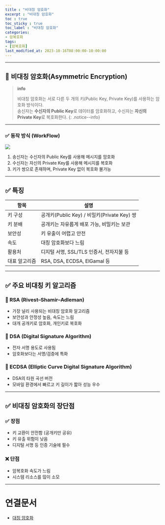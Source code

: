 ```yaml
---
title : "비대칭 암호화"
excerpt : "비대칭 암호화"
toc : true
toc_sticky : true
toc_label : "비대칭 암호화"
categories:
- 암복호화
tags:
- [암복호화]
last_modified_at: 2023-10-16T08:00:00-10:00:00
---
```

  
---
  
## 📌 비대칭 암호화(Asymmetric Encryption)

> **info**
>
> 비대칭 암호화는 서로 다른 두 개의 키(Public Key, Private Key)를 사용하는 암호화 방식이다.  
> 송신자는 **수신자의 Public Key**로 데이터를 암호화하고, 수신자는 **자신의 Private Key**로 복호화한다. 
{: .notice--info}  

---
  
### ✅ 동작 방식 (WorkFlow)

![](98.Resources/Images/AymmetricEncryptProcess.png)

1. 송신자는 수신자의 Public Key를 사용해 메시지를 암호화
2. 수신자는 자신의 Private Key를 사용해 메시지를 복호화
3. 키가 쌍으로 존재하며, Private Key 없이 복호화 불가능

---
  
## ✅ 특징

| 항목 | 설명 |
|------|------|
| 키 구성 | 공개키(Public Key) / 비밀키(Private Key) 쌍 |
| 키 분배 | 공개키는 자유롭게 배포 가능, 비밀키는 보관 |
| 보안성 | 키 유출이 어렵고 안전 |
| 속도 | 대칭 암호화보다 느림 |
| 활용처 | 디지털 서명, SSL/TLS 인증서, 전자지불 등 |
| 대표 알고리즘 | RSA, DSA, ECDSA, ElGamal 등 |

---
  
## ✅ 주요 비대칭 키 알고리즘
  
### 🔹 RSA (Rivest–Shamir–Adleman)
- 가장 널리 사용되는 비대칭 암호화 알고리즘
- 보안성과 안정성 높음, 속도는 느림
- 대개 공개키로 암호화, 개인키로 복호화
  
### 🔹 DSA (Digital Signature Algorithm)
- 전자 서명 용도로 사용됨
- 암호화보다는 서명/검증에 특화
  
### 🔹 ECDSA (Elliptic Curve Digital Signature Algorithm)
- DSA의 타원 곡선 버전
- 모바일 환경에서 빠르고 키 길이가 짧아 성능 우수

---
  
## ✅ 비대칭 암호화의 장단점
  
### ✅ 장점
- 키 교환이 안전함 (공개키만 공유)
- 키 유출 위험이 낮음
- 디지털 서명 등 인증 기술에 필수
  
### ❌ 단점
- 암복호화 속도가 느림
- 시스템 리소스를 많이 소모

---
  
# 연결문서
- [대칭 암호화](../../암복호화/암복호화-대칭-암호화)
